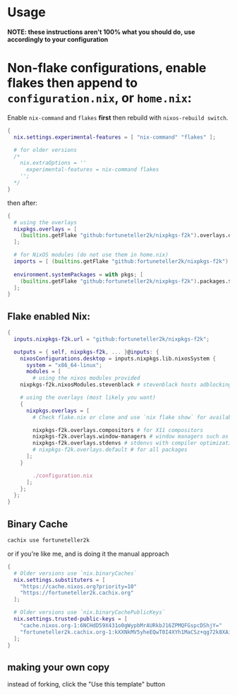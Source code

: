 # Usage

**NOTE: these instructions aren't 100% what you should do, use accordingly to your configuration**

# Non-flake configurations, enable flakes then append to `configuration.nix`, or `home.nix`:

Enable `nix-command` and `flakes` **first** then rebuild with `nixos-rebuild switch`.

```nix
{
  nix.settings.experimental-features = [ "nix-command" "flakes" ];

  # for older versions
  /*
    nix.extraOptions = ''
      experimental-features = nix-command flakes
    '';
  */
}
```

then after:

```nix
{
  # using the overlays
  nixpkgs.overlays = [
    (builtins.getFlake "github:fortuneteller2k/nixpkgs-f2k").overlays.default
  ];

  # for NixOS modules (do not use them in home.nix)
  imports = [ (builtins.getFlake "github:fortuneteller2k/nixpkgs-f2k").nixosModules.stevenblack ];
  
  environment.systemPackages = with pkgs; [
    (builtins.getFlake "github:fortuneteller2k/nixpkgs-f2k").packages.${system}.wezterm-git
  ];
}
```


## Flake enabled Nix:

```nix
{
  inputs.nixpkgs-f2k.url = "github:fortuneteller2k/nixpkgs-f2k";

  outputs = { self, nixpkgs-f2k, ... }@inputs: {
    nixosConfigurations.desktop = inputs.nixpkgs.lib.nixosSystem {
      system = "x86_64-linux";
      modules = [
        # using the nixos modules provided
	nixpkgs-f2k.nixosModules.stevenblack # stevenblack hosts adblocking, refer to ./modules/stevenblack.nix for options

	# using the overlays (most likely you want)
	{
	  nixpkgs.overlays = [
	    # Check flake.nix or clone and use `nix flake show` for available subsets of overlays

	    nixpkgs-f2k.overlays.compositors # for X11 compositors
	    nixpkgs-f2k.overlays.window-managers # window managers such as awesome or river
	    nixpkgs-f2k.overlays.stdenvs # stdenvs with compiler optimizations, and library functions for optimizing them
	    # nixpkgs-f2k.overlays.default # for all packages
	  ];
	}

        ./configuration.nix
      ];
    };
  };
}
```

## Binary Cache

```sh
cachix use fortuneteller2k
```

or if you're like me, and is doing it the manual approach

```nix
{
  # Older versions use `nix.binaryCaches`
  nix.settings.substituters = [
    "https://cache.nixos.org?priority=10"
    "https://fortuneteller2k.cachix.org"
  ];

  # Older versions use `nix.binaryCachePublicKeys`
  nix.settings.trusted-public-keys = [
    "cache.nixos.org-1:6NCHdD59X431o0gWypbMrAURkbJ16ZPMQFGspcDShjY="
    "fortuneteller2k.cachix.org-1:kXXNkMV5yheEQwT0I4XYh1MaCSz+qg72k8XAi2PthJI="
  ];
}
```

## making your own copy

instead of forking, click the "Use this template" button
